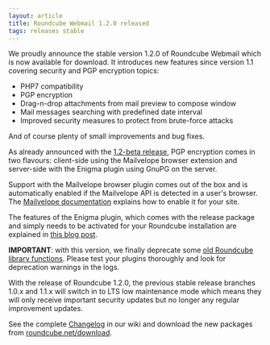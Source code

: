 ```yaml
---
layout: article
title: Roundcube Webmail 1.2.0 released
tags: releases stable
---
```

We proudly announce the stable version 1.2.0 of Roundcube Webmail which is now available for download.
It introduces new features since version 1.1 covering security and PGP encryption topics:

* PHP7 compatibility
* PGP encryption
* Drag-n-drop attachments from mail preview to compose window
* Mail messages searching with predefined date interval
* Improved security measures to protect from brute-force attacks

And of course plenty of small improvements and bug fixes.

As already announced with the [1.2-beta release](/news/2015/11/23/roundcube-webmail-1.2-beta-out-now/), 
PGP encryption comes in two flavours: client-side using the Mailvelope browser extension 
and server-side with the Enigma plugin using GnuPG on the server.

Support with the Mailvelope browser plugin comes out of the box and 
is automatically enabled if the Mailvelope API is detected in a user's browser. 
The [Mailvelope documentation](https://www.mailvelope.com/en/help#watchlist) 
explains how to enable it for your site.

The features of the Enigma plugin, which comes with the release package 
and simply needs to be activated for your Roundcube installation are 
explained in [this blog post](https://kolabian.wordpress.com/2015/10/13/enigma-plugin-pgp-encryption/).

**IMPORTANT**: with this version, we finally deprecate some [old Roundcube library functions](https://github.com/roundcube/roundcubemail/blob/release-1.2/program/include/bc.php). 
Please test your plugins thoroughly and look for deprecation warnings in the logs.

With the release of Roundcube 1.2.0, the previous stable release branches 1.0.x 
and 1.1.x will switch in to LTS low maintenance mode which means they will only 
receive important security updates but no longer any regular improvement updates.

See the complete [Changelog](https://github.com/roundcube/roundcubemail/wiki/Changelog) in our wiki 
and download the new packages from [roundcube.net/download](http://roundcube.net/download).
